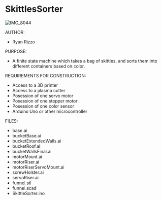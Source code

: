 # SkittlesSorter

![IMG_8044](https://user-images.githubusercontent.com/89487878/209450458-6394ddae-8c28-425f-8292-1b683ddcd8fd.jpeg)

AUTHOR:
- Ryan Rizzo

PURPOSE:
- A finite state machine which takes a bag of skittles, and sorts them into different containers based on color. 

REQUIREMENTS FOR CONSTRUCTION:
- Access to a 3D printer
- Access to a plasma cutter
- Posession of one servo motor
- Posession of one stepper motor
- Posession of one color sensor
- Arduino Uno or other microcontroller 

FILES:
- base.ai
- bucketBase.ai
- bucketExtendedWalls.ai
- bucketRoof.ai
- bucketWallsFinal.ai
- motorMount.ai
- motorRiser.ai
- motorRiserServoMount.ai
- screwHolster.ai
- servoRiser.ai
- funnel.stl
- funnel.scad
- SkittleSorter.ino
